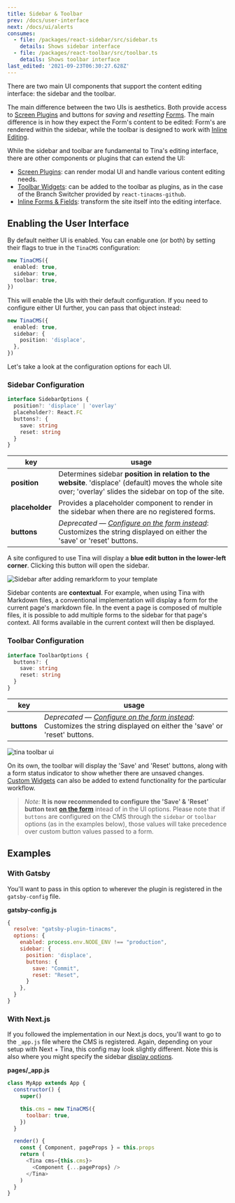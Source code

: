 ```yaml
---
title: Sidebar & Toolbar
prev: /docs/user-interface
next: /docs/ui/alerts
consumes:
  - file: /packages/react-sidebar/src/sidebar.ts
    details: Shows sidebar interface
  - file: /packages/react-toolbar/src/toolbar.ts
    details: Shows toolbar interface
last_edited: '2021-09-23T06:30:27.628Z'
---
```

There are two main UI components that support the content editing interface: the sidebar and the toolbar.

The main difference between the two UIs is aesthetics. Both provide access to [Screen Plugins](/blog/screen-plugins) and buttons for _saving_ and _resetting_ [Forms](/docs/plugins/forms). The main difference is in how they expect the Form's content to be edited: Form's are rendered within the sidebar, while the toolbar is designed to work with [Inline Editing](/docs/ui/inline-editing).

While the sidebar and toolbar are fundamental to Tina's editing interface, there are other components or plugins that can extend the UI:

* [Screen Plugins](/docs/plugins/screens): can render modal UI and handle various content editing needs.
* [Toolbar Widgets](/docs/plugins/toolbar-widgets): can be added to the toolbar as plugins, as in the case of the Branch Switcher provided by `react-tinacms-github`.
* [Inline Forms & Fields](/docs/ui/inline-editing): transform the site itself into the editing interface.

## Enabling the User Interface

By default neither UI is enabled. You can enable one (or both) by setting their flags to true in the `TinaCMS` configuration:

```ts
new TinaCMS({
  enabled: true,
  sidebar: true,
  toolbar: true,
})
```

This will enable the UIs with their default configuration. If you need to configure either UI further, you can pass that object instead:

```ts
new TinaCMS({
  enabled: true,
  sidebar: {
    position: 'displace',
  },
})
```

Let's take a look at the configuration options for each UI.

### Sidebar Configuration

```ts
interface SidebarOptions {
  position?: 'displace' | 'overlay'
  placeholder?: React.FC
  buttons?: {
    save: string
    reset: string
  }
}
```

| key | usage |
| --- | --- |
| **position** | Determines sidebar **position in relation to the website**. 'displace' (default) moves the whole site over; 'overlay' slides the sidebar on top of the site. |
| **placeholder** | Provides a placeholder component to render in the sidebar when there are no registered forms. |
| **buttons** | _Deprecated — [Configure on the form instead](/docs/forms#customizing-form-buttons)_: Customizes the string displayed on either the 'save' or 'reset' buttons. |

A site configured to use Tina will display a **blue edit button in the lower-left corner**. Clicking this button will open the sidebar.

![Sidebar after adding remarkform to your template](/img/tina-sidebar-remarkform-gatsby-london.gif)

Sidebar contents are **contextual**. For example, when using Tina with Markdown files, a conventional implementation will display a form for the current page's markdown file. In the event a page is composed of multiple files, it is possible to add multiple forms to the sidebar for that page's context. All forms available in the current context will then be displayed.

### Toolbar Configuration

```ts
interface ToolbarOptions {
  buttons?: {
    save: string
    reset: string
  }
}
```

| key | usage |
| --- | --- |
| **buttons** | _Deprecated — [Configure on the form instead](/docs/forms#customizing-form-buttons)_: Customizes the string displayed on either the 'save' or 'reset' buttons. |

![tina toolbar ui](/img/toolbar-ex.jpg)

On its own, the toolbar will display the 'Save' and 'Reset' buttons, along with a form status indicator to show whether there are unsaved changes. [Custom Widgets](/guides/nextjs/github/toolbar-plugins) can also be added to extend functionality for the particular workflow.

> _Note:_ **It is now recommended to configure the 'Save' & 'Reset' button text** [**on the form**](/docs/forms#customizing-form-buttons) intead of in the UI options. Please note that if `buttons` are configured on the CMS through the `sidebar` or `toolbar` options (as in the examples below), those values will take precedence over custom button values passed to a form.

## Examples

### With Gatsby

You'll want to pass in this option to wherever the plugin is registered in the `gatsby-config` file.

**gatsby-config.js**

```js
{
  resolve: "gatsby-plugin-tinacms",
  options: {
    enabled: process.env.NODE_ENV !== "production",
    sidebar: {
      position: 'displace',
      buttons: {
        save: "Commit",
        reset: "Reset",
      }
    },
  }
}
```

### With Next.js

If you followed the implementation in our Next.js docs, you'll want to go to the `_app.js` file where the CMS is registered. Again, depending on your setup with Next + Tina, this config may look slightly different. Note this is also where you might specify the sidebar [display options](https://tinacms.org/docs/concepts/sidebar#sidebar-style).

**pages/_app.js**

```javascript
class MyApp extends App {
  constructor() {
    super()

    this.cms = new TinaCMS({
      toolbar: true,
    })
  }

  render() {
    const { Component, pageProps } = this.props
    return (
      <Tina cms={this.cms}>
        <Component {...pageProps} />
      </Tina>
    )
  }
}
```